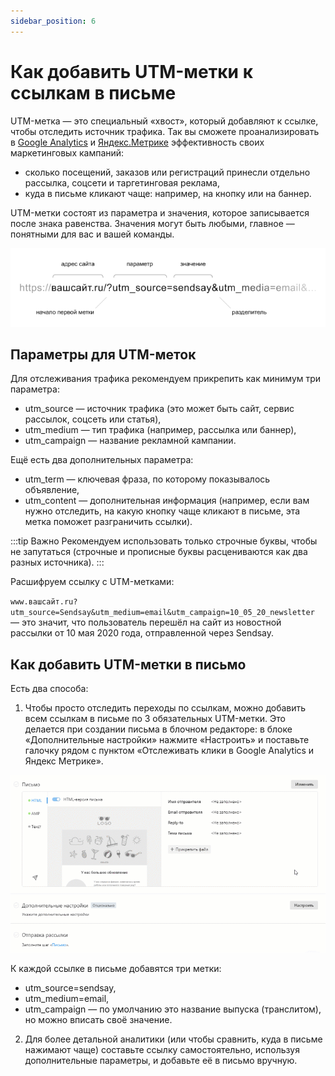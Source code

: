 ```yaml
---
sidebar_position: 6
---
```


# Как добавить UTM-метки к ссылкам в письме

UTM-метка — это специальный «хвост», который добавляют к ссылке, чтобы отследить источник трафика. Так вы сможете проанализировать в [Google Analytics](https://www.google.com/analytics/) и [Яндекс.Метрике](https://metrika.yandex.ru/) эффективность своих маркетинговых кампаний:
- сколько посещений, заказов или регистраций принесли отдельно рассылка, соцсети и таргетинговая реклама,
- куда в письме кликают чаще: например, на кнопку или на баннер.

UTM-метки состоят из параметра и значения, которое записывается после знака равенства. Значения могут быть любыми, главное — понятными для вас и вашей команды.

![What is UTM](./assets\how-to-add-utm/what-is-utm.png) <br/>

## Параметры для UTM-меток
Для отслеживания трафика рекомендуем прикрепить как минимум три параметра:
- utm_source — источник трафика (это может быть сайт, сервис рассылок, соцсеть или статья),
- utm_medium — тип трафика (например, рассылка или баннер),
- utm_campaign — название рекламной кампании.

Ещё есть два дополнительных параметра:
- utm_term — ключевая фраза, по которому показывалось объявление,
- utm_content — дополнительная информация (например, если вам нужно отследить, на какую кнопку чаще кликают в письме, эта метка поможет разграничить ссылки).

:::tip Важно
Рекомендуем использовать только строчные буквы, чтобы не запутаться (строчные и прописные буквы расцениваются как два разных источника).
:::

Расшифруем ссылку с UTM-метками:

`www.вашсайт.ru?utm_source=Sendsay&utm_medium=email&utm_campaign=10_05_20_newsletter` — это значит, что пользователь перешёл на сайт из новостной рассылки от 10 мая 2020 года, отправленной через Sendsay.

## Как добавить UTM-метки в письмо
Есть два способа:

1. Чтобы просто отследить переходы по ссылкам, можно добавить всем ссылкам в письме по 3 обязательных UTM-метки. Это делается при создании письма в блочном редакторе: в блоке «Дополнительные настройки» нажмите «Настроить» и поставьте галочку рядом с пунктом «Отслеживать клики в Google Analytics и Яндекс Метрике».

![How to add UTM](./assets\how-to-add-utm/how-to-create-utm.gif) <br/>

К каждой ссылке в письме добавятся три метки:
- utm_source=sendsay,
- utm_medium=email,
- utm_campaign — по умолчанию это название выпуска (транслитом), но можно вписать своё значение.

2. Для более детальной аналитики (или чтобы сравнить, куда в письме нажимают чаще) составьте ссылку самостоятельно, используя дополнительные параметры, и добавьте её в письмо вручную.